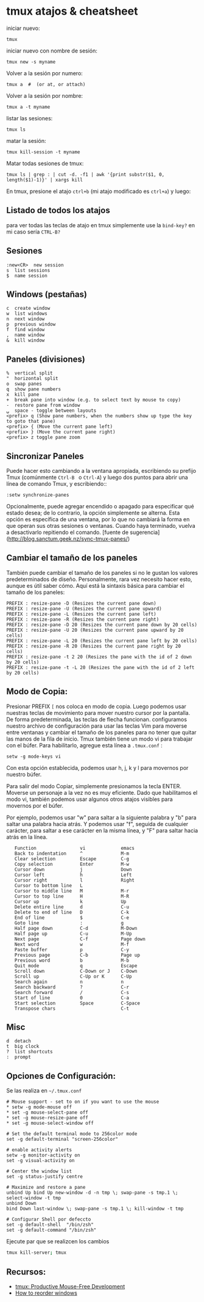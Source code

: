 # tmux atajos & cheatsheet

iniciar nuevo:

```
tmux
```

iniciar nuevo con nombre de sesión:

```
tmux new -s myname
```

Volver a la sesión por numero:

```
tmux a  #  (or at, or attach)
```

Volver a la sesión por nombre:

```
tmux a -t myname
```

listar las sesiones:

```
tmux ls
```

matar la sesión:

```
tmux kill-session -t myname
```

Matar todas sesiones de tmux:

```
tmux ls | grep : | cut -d. -f1 | awk '{print substr($1, 0, length($1)-1)}' | xargs kill
```

En tmux, presione el atajo `ctrl+b` (mi atajo modificado es `ctrl+a`) y luego:

## Listado de todos los atajos

para ver todas las teclas de atajo en tmux simplemente use la `bind-key?` en mi caso sería `CTRL-B?` 

## Sesiones

```
:new<CR>  new session
s  list sessions
$  name session
```

## Windows (pestañas)

```
c  create window
w  list windows
n  next window
p  previous window
f  find window
,  name window
&  kill window
```

## Paneles (divisiones) 

```
%  vertical split
"  horizontal split
o  swap panes
q  show pane numbers
x  kill pane
+  break pane into window (e.g. to select text by mouse to copy)
-  restore pane from window
⍽  space - toggle between layouts
<prefix> q (Show pane numbers, when the numbers show up type the key to goto that pane)
<prefix> { (Move the current pane left)
<prefix> } (Move the current pane right)
<prefix> z toggle pane zoom
```

## Sincronizar Paneles

Puede hacer esto cambiando a la ventana apropiada, escribiendo su prefijo Tmux (comúnmente `Ctrl-B ` o `Ctrl-A`) y luego dos puntos para abrir una línea de comando Tmux, y escribiendo::

```
:setw synchronize-panes
```

Opcionalmente, puede agregar encendido o apagado para especificar qué estado desea; de lo contrario, la opción simplemente se alterna. Esta opción es específica de una ventana, por lo que no cambiará la forma en que operan sus otras sesiones o ventanas. Cuando haya terminado, vuelva a desactivarlo repitiendo el comando. [fuente de sugerencia] (http://blog.sanctum.geek.nz/sync-tmux-panes/)

## Cambiar el tamaño de los paneles 

También puede cambiar el tamaño de los paneles si no le gustan los valores predeterminados de diseño. Personalmente, rara vez necesito hacer esto, aunque es útil saber cómo. Aquí está la sintaxis básica para cambiar el tamaño de los paneles: 

```
PREFIX : resize-pane -D (Resizes the current pane down)
PREFIX : resize-pane -U (Resizes the current pane upward)
PREFIX : resize-pane -L (Resizes the current pane left)
PREFIX : resize-pane -R (Resizes the current pane right)
PREFIX : resize-pane -D 20 (Resizes the current pane down by 20 cells)
PREFIX : resize-pane -U 20 (Resizes the current pane upward by 20 cells)
PREFIX : resize-pane -L 20 (Resizes the current pane left by 20 cells)
PREFIX : resize-pane -R 20 (Resizes the current pane right by 20 cells)
PREFIX : resize-pane -t 2 20 (Resizes the pane with the id of 2 down by 20 cells)
PREFIX : resize-pane -t -L 20 (Resizes the pane with the id of 2 left by 20 cells)
```

## Modo de Copia:

Presionar PREFIX `[`  nos coloca en modo de copia. Luego podemos usar nuestras teclas de movimiento para mover nuestro cursor por la pantalla. De forma predeterminada, las teclas de flecha funcionan. configuramos nuestro archivo de configuración para usar las teclas Vim para moverse entre ventanas y cambiar el tamaño de los paneles para no tener que quitar las manos de la fila de inicio. Tmux también tiene un modo vi para trabajar con el búfer. Para habilitarlo, agregue esta línea a `.tmux.conf` : 

```
setw -g mode-keys vi
```

Con esta opción establecida, podemos usar h, j, k y l para movernos por nuestro búfer.

Para salir del modo Copiar, simplemente presionamos la tecla ENTER. Moverse un personaje a la vez no es muy eficiente. Dado que habilitamos el modo vi, también podemos usar algunos otros atajos visibles para movernos por el búfer.

Por ejemplo, podemos usar "w" para saltar a la siguiente palabra y "b" para saltar una palabra hacia atrás. Y podemos usar "f", seguida de cualquier carácter, para saltar a ese carácter en la misma línea, y "F" para saltar hacia atrás en la línea. 

```
   Function                vi             emacs
   Back to indentation     ^              M-m
   Clear selection         Escape         C-g
   Copy selection          Enter          M-w
   Cursor down             j              Down
   Cursor left             h              Left
   Cursor right            l              Right
   Cursor to bottom line   L
   Cursor to middle line   M              M-r
   Cursor to top line      H              M-R
   Cursor up               k              Up
   Delete entire line      d              C-u
   Delete to end of line   D              C-k
   End of line             $              C-e
   Goto line               :              g
   Half page down          C-d            M-Down
   Half page up            C-u            M-Up
   Next page               C-f            Page down
   Next word               w              M-f
   Paste buffer            p              C-y
   Previous page           C-b            Page up
   Previous word           b              M-b
   Quit mode               q              Escape
   Scroll down             C-Down or J    C-Down
   Scroll up               C-Up or K      C-Up
   Search again            n              n
   Search backward         ?              C-r
   Search forward          /              C-s
   Start of line           0              C-a
   Start selection         Space          C-Space
   Transpose chars                        C-t
```

## Misc

```
d  detach
t  big clock
?  list shortcuts
:  prompt
```

## Opciones de Configuración:

Se las realiza en `~/.tmux.conf`

```
# Mouse support - set to on if you want to use the mouse
* setw -g mode-mouse off
* set -g mouse-select-pane off
* set -g mouse-resize-pane off
* set -g mouse-select-window off

# Set the default terminal mode to 256color mode
set -g default-terminal "screen-256color"

# enable activity alerts
setw -g monitor-activity on
set -g visual-activity on

# Center the window list
set -g status-justify centre

# Maximize and restore a pane
unbind Up bind Up new-window -d -n tmp \; swap-pane -s tmp.1 \; select-window -t tmp
unbind Down
bind Down last-window \; swap-pane -s tmp.1 \; kill-window -t tmp

# Configurar Shell por defeccto
set -g default-shell  "/bin/zsh"
set -g default-command "/bin/zsh"

```

Ejecute par que se realizcen los cambios

```bash
tmux kill-server; tmux
```

## Recursos:

- [tmux: Productive Mouse-Free Development](http://pragprog.com/book/bhtmux/tmux)
- [How to reorder windows](http://superuser.com/questions/343572/tmux-how-do-i-reorder-my-windows)
